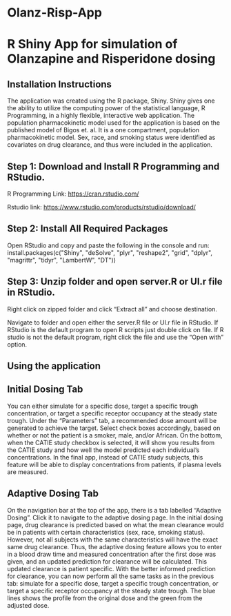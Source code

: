 # Olanz-Risp-App
R Shiny App for simulation of Olanzapine and Risperidone dosing
================================================================


Installation Instructions
-------------------------
The application was created using the R package, Shiny. Shiny gives one the ability to utilize the computing power of the statistical language, R Programming, in a highly flexible, interactive web application.
The population pharmacokinetic model used for the application is based on the published model of Bigos et. al. It is a one compartment, population pharmacokinetic model. Sex, race, and smoking status were identified as covariates on drug clearance, and thus were included in the application. 


## Step 1: Download and Install R Programming and RStudio.


R Programming Link: https://cran.rstudio.com/

Rstudio link: https://www.rstudio.com/products/rstudio/download/

## Step 2: Install All Required Packages 

Open RStudio and copy and paste the following in the console and run:
install.packages(c("Shiny", "deSolve", "plyr", "reshape2", "grid", "dplyr", "magrittr", "tidyr", "LambertW", "DT")) 


## Step 3: Unzip folder and open server.R or UI.r file in RStudio.

Right click on zipped folder and click “Extract all” and choose destination.

Navigate to folder and open either the server.R file or UI.r file in RStudio. If RStudio is the default program to open R scripts just double click on file. If R studio is not the default program, right click the file and use the “Open with” option.

Using the application
----------------------
## Initial Dosing Tab
 
You can either simulate for a specific dose, target a specific trough concentration, or target a specific receptor occupancy at the steady state trough. Under the “Parameters” tab, a recommended dose amount will be generated to achieve the target. 
Select check boxes accordingly, based on whether or not the patient is a smoker, male, and/or African.
On the bottom, when the CATIE study checkbox is selected, it will show you results from the CATIE study and how well the model predicted each individual’s concentrations. In the final app, instead of CATIE study subjects, this feature will be able to display concentrations from patients, if plasma levels are measured.


## Adaptive Dosing Tab

On the navigation bar at the top of the app, there is a tab labelled “Adaptive Dosing”. Click it to navigate to the adaptive dosing page.
In the initial dosing page, drug clearance is predicted based on what the mean clearance would be in patients with certain characteristics (sex, race, smoking status). However, not all subjects with the same characteristics will have the exact same drug clearance. Thus, the adaptive dosing feature allows you to enter in a blood draw time and measured concentration after the first dose was given, and an updated prediction for clearance will be calculated. This updated clearance is patient specific.
With the better informed prediction for clearance, you can now perform all the same tasks as in the previous tab: simulate for a specific dose, target a specific trough concentration, or target a specific receptor occupancy at the steady state trough.
The blue lines shows the profile from the original dose and the green from the adjusted dose. 
